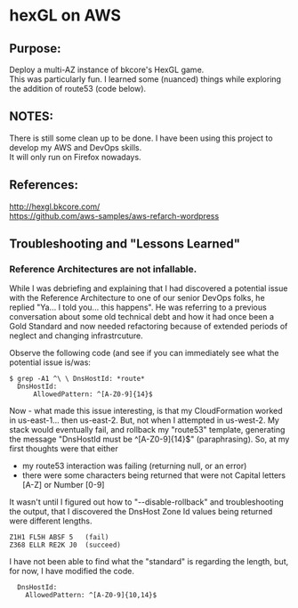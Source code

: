 # hexGL on AWS 

## Purpose:
Deploy a multi-AZ instance of bkcore's HexGL game.  
This was particularly fun.  I learned some (nuanced) things while exploring the addition of
route53 (code below).

## NOTES:
There is still some clean up to be done.  I have been using this project to develop my AWS and DevOps skills.  
It will only run on Firefox nowadays.

## References:
http://hexgl.bkcore.com/  
https://github.com/aws-samples/aws-refarch-wordpress


## Troubleshooting and "Lessons Learned"
### Reference Architectures are not infallable.
While I was debriefing and explaining that I had discovered a potential issue with the Reference Architecture  to one of our senior DevOps folks, he replied "Ya... I told you... this happens".  He was referring to a previous conversation about some old technical debt and how it had once been a Gold Standard and now needed refactoring because of extended periods of neglect and changing infrastrcuture.  

Observe the following code (and see if you can immediately see what the potential issue is/was:
```
$ grep -A1 ^\ \ DnsHostId: *route*
  DnsHostId:
      AllowedPattern: ^[A-Z0-9]{14}$
```

Now - what made this issue interesting, is that my CloudFormation worked in us-east-1... then us-east-2.  But, not when I attempted in us-west-2.  My stack would eventually fail, and rollback my "route53" template, generating the message "DnsHostId must be ^[A-Z0-9]{14}$" (paraphrasing).  So, at my first thoughts were that either
* my route53 interaction was failing (returning null, or an error)
* there were some characters being returned that were not Capital letters [A-Z] or Number [0-9]

It wasn't until I figured out how to "--disable-rollback" and troubleshooting the output, that I discovered the DnsHost Zone Id values being returned were different lengths.
```
Z1H1 FL5H ABSF 5   (fail)
Z368 ELLR RE2K J0  (succeed)
```

I have not been able to find what the "standard" is regarding the length, but, for now, I have modified the code.
```
  DnsHostId:
    AllowedPattern: ^[A-Z0-9]{10,14}$
```

